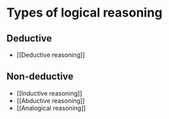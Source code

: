 # Types of logical reasoning 

## Deductive

- [[Deductive reasoning]]

## Non-deductive

- [[Inductive reasoning]]
- [[Abductive reasoning]]
- [[Analogical reasoning]]
